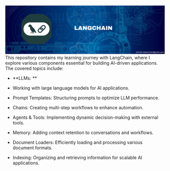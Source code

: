 ![Cover](cover.png)
This repository contains my learning journey with LangChain, where I explore various components essential for building AI-driven applications. The covered topics include:

* **LLMs: **
* Working with large language models for AI applications.

* Prompt Templates: Structuring prompts to optimize LLM performance.

* Chains: Creating multi-step workflows to enhance automation.

* Agents & Tools: Implementing dynamic decision-making with external tools.

* Memory: Adding context retention to conversations and workflows.

* Document Loaders: Efficiently loading and processing various document formats.

* Indexing: Organizing and retrieving information for scalable AI applications.
